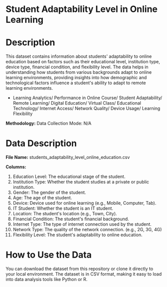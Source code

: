 # Student Adaptability Level in Online Learning

# Description
This dataset contains information about students' adaptability to online education based on factors such as their educational level, institution type, device type, financial condition, and flexibility level. The data helps in understanding how students from various backgrounds adapt to online learning environments, providing insights into how demographic and technological factors influence a student's ability to adapt to remote learning environments.

* Learning Analytics/ Performance in Online Course/ Student Adaptability/ Remote Learning/ Digital Education/ Virtual Class/ Educational Technology/ Internet Access/ Network Quality/ Device Usage/ Learning Flexibility

**Methodology:**
Data Collection Mode: N/A



# Data Description
**File Name:** students_adaptability_level_online_education.csv

**Columns:**
1. Education Level: The educational stage of the student.
2. Institution Type: Whether the student studies at a private or public institution.
3. Gender: The gender of the student.
4. Age: The age of the student.
5. Device: Device used for online learning (e.g., Mobile, Computer, Tab).
6. IT Student: Whether the student is an IT student.
7. Location: The student's location (e.g., Town, City).
8. Financial Condition: The student's financial background.
9. Internet Type: The type of internet connection used by the student.
10. Network Type: The quality of the network connection. (e.g., 2G, 3G, 4G)
11. Flexibility Level: The student's adaptability to online education.

# How to Use the Data
You can download the dataset from this repository or clone it directly to your local environment. The dataset is in CSV format, making it easy to load into data analysis tools like Python or R.












